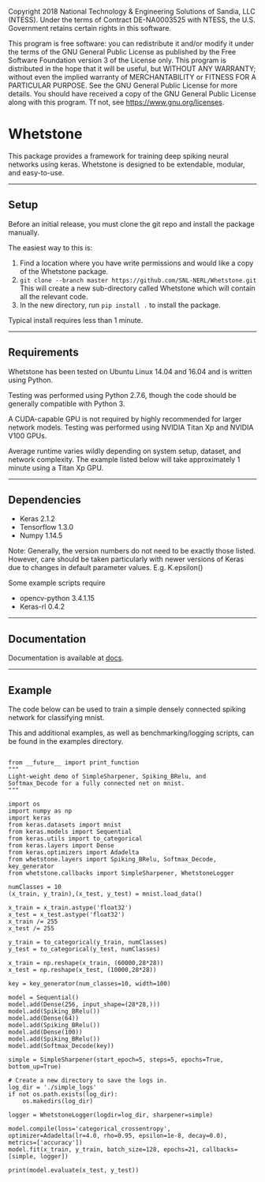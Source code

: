 Copyright 2018 National Technology & Engineering Solutions of Sandia, LLC (NTESS). Under the terms of Contract DE-NA0003525 with NTESS, the U.S. Government retains certain rights in this software.

This program is free software: you can redistribute it and/or modify it under the terms of the GNU General Public License as published by the Free Software Foundation version 3 of the License only. This program is distributed in the hope that it will be useful, but WITHOUT ANY WARRANTY; without even the implied warranty of MERCHANTABILITY or FITNESS FOR A PARTICULAR PURPOSE.  See the GNU General Public License for more details. You should have received a copy of the GNU General Public License along with this program. Tf not, see https://www.gnu.org/licenses.
    
Whetstone
=========

This package provides a framework for training deep spiking neural networks using keras.
Whetstone is designed to be extendable, modular, and easy-to-use.

--------
Setup
--------
Before an initial release, you must clone the git repo and install the package manually.

The easiest way to this is:
1. Find a location where you have write permissions and would like a copy of the Whetstone package.
2. `git clone --branch master
https://github.com/SNL-NERL/Whetstone.git`
This will create a new sub-directory called Whetstone which will contain all the relevant code.
3. In the new directory, run `pip install .` to install the package.

Typical install requires less than 1 minute.

-------
Requirements
-------
Whetstone has been tested on Ubuntu Linux 14.04 and 16.04 and is written using Python.

Testing was performed using Python 2.7.6, though the code should be generally compatible with Python 3.

A CUDA-capable GPU is not required by highly recommended for larger network models.  Testing was performed using NVIDIA Titan Xp and NVIDIA V100 GPUs.

Average runtime varies wildly depending on system setup, dataset, and network complexity.  The example listed below will take approximately 1 minute using a Titan Xp GPU.

-------
Dependencies
-------

- Keras 2.1.2
- Tensorflow 1.3.0
- Numpy 1.14.5

Note:  Generally, the version numbers do not need to be exactly those listed.  However, care should be taken particularly with newer versions of Keras due to changes in default parameter values.
E.g. K.epsilon()

Some example scripts require
- opencv-python 3.4.1.15
- Keras-rl 0.4.2

-------
Documentation
-------
Documentation is available at [docs](../docs).

------
Example
------
The code below can be used to train a simple densely connected spiking network for classifying mnist.

This and additional examples, as well as benchmarking/logging scripts, can be found in the examples directory.

```

from __future__ import print_function
"""
Light-weight demo of SimpleSharpener, Spiking_BRelu, and Softmax_Decode for a fully connected net on mnist.
"""

import os
import numpy as np
import keras
from keras.datasets import mnist
from keras.models import Sequential
from keras.utils import to_categorical
from keras.layers import Dense
from keras.optimizers import Adadelta
from whetstone.layers import Spiking_BRelu, Softmax_Decode, key_generator
from whetstone.callbacks import SimpleSharpener, WhetstoneLogger

numClasses = 10
(x_train, y_train),(x_test, y_test) = mnist.load_data()

x_train = x_train.astype('float32')
x_test = x_test.astype('float32')
x_train /= 255
x_test /= 255

y_train = to_categorical(y_train, numClasses)
y_test = to_categorical(y_test, numClasses)

x_train = np.reshape(x_train, (60000,28*28))
x_test = np.reshape(x_test, (10000,28*28))

key = key_generator(num_classes=10, width=100)

model = Sequential()
model.add(Dense(256, input_shape=(28*28,)))
model.add(Spiking_BRelu())
model.add(Dense(64))
model.add(Spiking_BRelu())
model.add(Dense(100))
model.add(Spiking_BRelu())
model.add(Softmax_Decode(key))

simple = SimpleSharpener(start_epoch=5, steps=5, epochs=True, bottom_up=True)

# Create a new directory to save the logs in.
log_dir = './simple_logs'
if not os.path.exists(log_dir):
    os.makedirs(log_dir)

logger = WhetstoneLogger(logdir=log_dir, sharpener=simple)

model.compile(loss='categorical_crossentropy', optimizer=Adadelta(lr=4.0, rho=0.95, epsilon=1e-8, decay=0.0), metrics=['accuracy'])
model.fit(x_train, y_train, batch_size=128, epochs=21, callbacks=[simple, logger])

print(model.evaluate(x_test, y_test))
```
